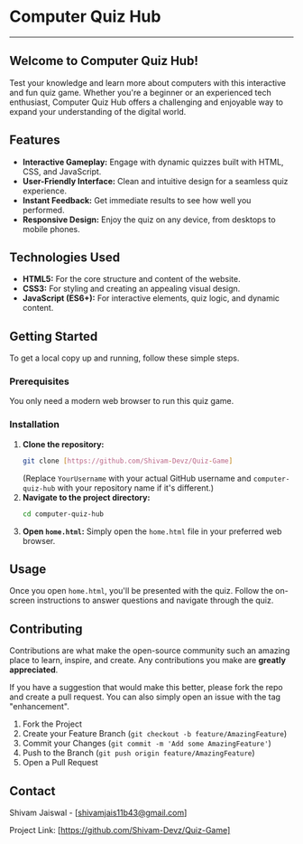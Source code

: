 # Computer Quiz Hub

---

## Welcome to Computer Quiz Hub!

Test your knowledge and learn more about computers with this interactive and fun quiz game. Whether you're a beginner or an experienced tech enthusiast, Computer Quiz Hub offers a challenging and enjoyable way to expand your understanding of the digital world.

## Features

* **Interactive Gameplay:** Engage with dynamic quizzes built with HTML, CSS, and JavaScript.
* **User-Friendly Interface:** Clean and intuitive design for a seamless quiz experience.
* **Instant Feedback:** Get immediate results to see how well you performed.
* **Responsive Design:** Enjoy the quiz on any device, from desktops to mobile phones.

## Technologies Used

* **HTML5:** For the core structure and content of the website.
* **CSS3:** For styling and creating an appealing visual design.
* **JavaScript (ES6+):** For interactive elements, quiz logic, and dynamic content.

## Getting Started

To get a local copy up and running, follow these simple steps.

### Prerequisites

You only need a modern web browser to run this quiz game.

### Installation

1.  **Clone the repository:**
    ```bash
    git clone [https://github.com/Shivam-Devz/Quiz-Game]
    ```
    (Replace `YourUsername` with your actual GitHub username and `computer-quiz-hub` with your repository name if it's different.)
2.  **Navigate to the project directory:**
    ```bash
    cd computer-quiz-hub
    ```
3.  **Open `home.html`:**
    Simply open the `home.html` file in your preferred web browser.

## Usage

Once you open `home.html`, you'll be presented with the quiz. Follow the on-screen instructions to answer questions and navigate through the quiz.

## Contributing

Contributions are what make the open-source community such an amazing place to learn, inspire, and create. Any contributions you make are **greatly appreciated**.

If you have a suggestion that would make this better, please fork the repo and create a pull request. You can also simply open an issue with the tag "enhancement".

1.  Fork the Project
2.  Create your Feature Branch (`git checkout -b feature/AmazingFeature`)
3.  Commit your Changes (`git commit -m 'Add some AmazingFeature'`)
4.  Push to the Branch (`git push origin feature/AmazingFeature`)
5.  Open a Pull Request



## Contact

Shivam Jaiswal - [shivamjais11b43@gmail.com]

Project Link: [https://github.com/Shivam-Devz/Quiz-Game]